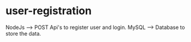 # user-registration

NodeJs --> POST Api's to register user and login.
MySQL  --> Database to store the data.
